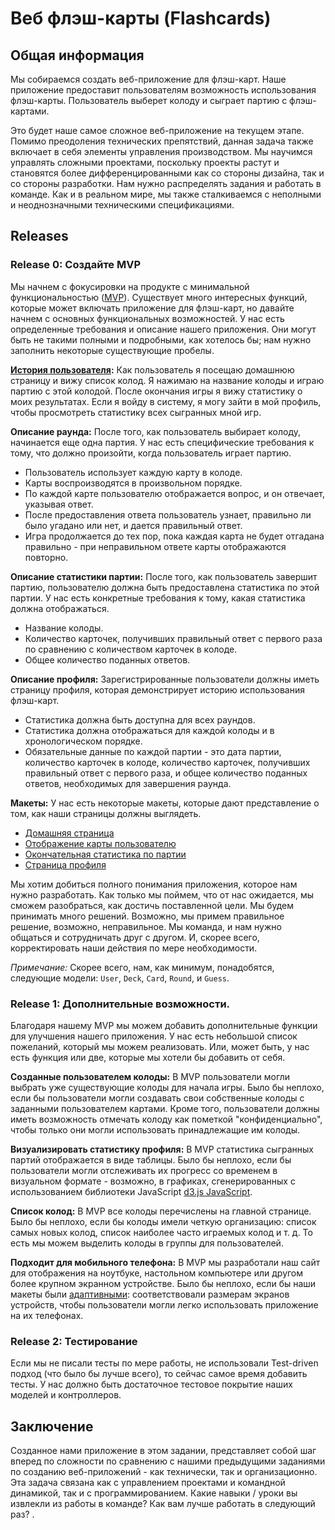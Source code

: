 # Веб флэш-карты (Flashcards)

## Общая информация

Мы собираемся создать веб-приложение для флэш-карт. Наше приложение предоставит пользователям возможность использования флэш-карты. Пользователь выберет колоду и сыграет партию с флэш-картами.

Это будет наше самое сложное веб-приложение на текущем этапе. Помимо преодоления технических препятствий, данная задача также включает в себя элементы управления производством. Мы научимся управлять сложными проектами, поскольку проекты растут и становятся более дифференцированными как со стороны дизайна, так и со стороны разработки. Нам нужно распределять задания и работать в команде. Как и в реальном мире, мы также сталкиваемся с неполными и неоднозначными техническими спецификациями.

## Releases

### Release 0: Создайте MVP

Мы начнем с фокусировки на продукте с минимальной функциональностью ([MVP](https://en.wikipedia.org/wiki/Minimum_viable_product)). Существует много интересных функций, которые может включать приложение для флэш-карт, но давайте начнем с основных функциональных возможностей. У нас есть определенные требования и описание нашего приложения. Они могут быть не такими полными и подробными, как хотелось бы; нам нужно заполнить некоторые существующие пробелы.

**[История пользователя](https://ru.wikipedia.org/wiki/%D0%9F%D0%BE%D0%BB%D1%8C%D0%B7%D0%BE%D0%B2%D0%B0%D1%82%D0%B5%D0%BB%D1%8C%D1%81%D0%BA%D0%B8%D0%B5_%D0%B8%D1%81%D1%82%D0%BE%D1%80%D0%B8%D0%B8):** Как пользователь я посещаю домашнюю страницу и вижу список колод. Я нажимаю на название колоды и играю партию с этой колодой. После окончания игры я вижу статистику о моих результатах. Если я войду в систему, я могу зайти в мой профиль, чтобы просмотреть статистику всех сыгранных мной игр.

**Описание раунда:** После того, как пользователь выбирает колоду, начинается еще одна партия. У нас есть специфические требования к тому, что должно произойти, когда пользователь играет партию.

- Пользователь использует каждую карту в колоде.
- Карты воспроизводятся в произвольном порядке.
- По каждой карте пользователю отображается вопрос, и он отвечает, указывая ответ.
- После предоставления ответа пользователь узнает, правильно ли было угадано или нет, и дается правильный ответ.
- Игра продолжается до тех пор, пока каждая карта не будет отгадана правильно - при неправильном ответе карты отображаются повторно.

**Описание статистики партии:** После того, как пользователь завершит партию, пользователю должна быть предоставлена статистика по этой партии. У нас есть конкретные требования к тому, какая статистика должна отображаться.

- Название колоды.
- Количество карточек, получивших правильный ответ с первого раза по сравнению с количеством карточек в колоде.
- Общее количество поданных ответов.

**Описание профиля:** Зарегистрированные пользователи должны иметь страницу профиля, которая демонстрирует историю использования флэш-карт.

- Статистика должна быть доступна для всех раундов.
- Статистика должна отображаться для каждой колоды и в хронологическом порядке.
- Обязательные данные по каждой партии - это дата партии, количество карточек в колоде, количество карточек, получивших правильный ответ с первого раза, и общее количество поданных ответов, необходимых для завершения раунда.

**Макеты:** У нас есть некоторые макеты, которые дают представление о том, как наши страницы должны выглядеть.

- [Домашняя страница](mockups/homepage.png)
- [Отображение карты пользователю](mockups/display-a-card.png)
- [Окончательная статистика по партии](mockups/round-statistics.png)
- [Страница профиля](mockups/profile.png)

Мы хотим добиться полного понимания приложения, которое нам нужно разработать. Как только мы поймем, что от нас ожидается, мы сможем разобраться, как достичь поставленной цели. Мы будем принимать много решений. Возможно, мы примем правильное решение, возможно, неправильное. Мы команда, и нам нужно общаться и сотрудничать друг с другом. И, скорее всего, корректировать наши действия по мере необходимости.

_Примечание:_ Скорее всего, нам, как минимум, понадобятся, следующие модели: `User`, `Deck`, `Card`, `Round`, и `Guess`.

### Release 1: Дополнительные возможности.

Благодаря нашему MVP мы можем добавить дополнительные функции для улучшения нашего приложения. У нас есть небольшой список пожеланий, который мы можем реализовать. Или, может быть, у нас есть функция или две, которые мы хотели бы добавить от себя.

**Созданные пользователем колоды:** В MVP пользователи могли выбрать уже существующие колоды для начала игры. Было бы неплохо, если бы пользователи могли создавать свои собственные колоды с заданными пользователем картами. Кроме того, пользователи должны иметь возможность отмечать колоду как пометкой "конфиденциально", чтобы только они могли использовать принадлежащие им колоды.

**Визуализировать статистику профиля:** В MVP статистика сыгранных партий отображается в виде таблицы. Было бы неплохо, если бы пользователи могли отслеживать их прогресс со временем в визуальном формате - возможно, в графиках, сгенерированных с использованием библиотеки JavaScript [d3.js JavaScript](http://d3js.org/).

**Список колод:** В MVP все колоды перечислены на главной странице. Было бы неплохо, если бы колоды имели четкую организацию: список самых новых колод, список наиболее часто играемых колод и т. д. То есть мы можем выделить колоды в группы для пользователей.

**Подходит для мобильного телефона:** В MVP мы разработали наш сайт для отображения на ноутбуке, настольном компьютере или другом более крупном экранном устройстве. Было бы неплохо, если бы наши макеты были [адаптивными](http://learn.shayhowe.com/advanced-html-css/responsive-web-design/): соответствовали размерам экранов устройств, чтобы пользователи могли легко использовать приложение на их телефонах.

### Release 2: Тестирование

Если мы не писали тесты по мере работы, не использовали Test-driven подход (что было бы лучше всего), то сейчас самое время добавить тесты. У нас должно быть достаточное тестовое покрытие наших моделей и контроллеров.

## Заключение

Созданное нами приложение в этом задании, представляет собой шаг вперед по сложности по сравнению с нашими предыдущими заданиями по созданию веб-приложений - как технически, так и организационно. Эта задача связана как с управлением проектами и командной динамикой, так и с программированием. Какие навыки / уроки вы извлекли из работы в команде? Как вам лучше работать в следующий раз?
.
